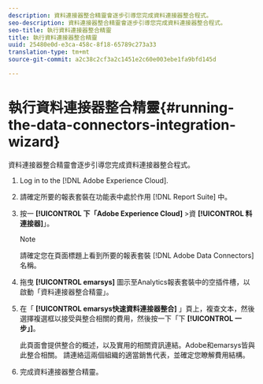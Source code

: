 ```yaml
---
description: 資料連接器整合精靈會逐步引導您完成資料連接器整合程式。
seo-description: 資料連接器整合精靈會逐步引導您完成資料連接器整合程式。
seo-title: 執行資料連接器整合精靈
title: 執行資料連接器整合精靈
uuid: 25480e0d-e3ca-458c-8f18-65789c273a33
translation-type: tm+mt
source-git-commit: a2c38c2cf3a2c1451e2c60e003ebe1fa9bfd145d

---
```



# 執行資料連接器整合精靈{#running-the-data-connectors-integration-wizard}

資料連接器整合精靈會逐步引導您完成資料連接器整合程式。

1. Log in to the [!DNL Adobe Experience Cloud].
1. 請確定所要的報表套裝在功能表中處於作用 [!DNL Report Suite] 中。
1. 按一 **[!UICONTROL 下「Adobe Experience Cloud]** &gt;資 **[!UICONTROL 料連接器]**」。

   >[!NOTE]
   >
   >請確定您在頁面標題上看到所要的報表套裝 [!DNL Adobe Data Connectors] 名稱。

1. 拖曳 **[!UICONTROL emarsys]** 圖示至Analytics報表套裝中的空插件槽，以啟動「資料連接器整合精靈」。
1. 在「 **[!UICONTROL emarsys快速資料連接器整合]** 」頁上，複查文本，然後選擇複選框以接受與整合相關的費用，然後按一下「下 **[!UICONTROL 一步」]**。

   此頁面會提供整合的概述，以及實用的相關資訊連結。Adobe和emarsys皆與此整合相關。 請連絡這兩個組織的適當銷售代表，並確定您瞭解費用結構。
1. 完成資料連接器整合精靈。
